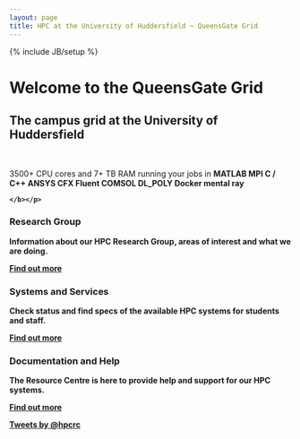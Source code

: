 ```yaml
---
layout: page
title: HPC at the University of Huddersfield ~ QueensGate Grid
---
```

{% include JB/setup %}

<div class="jumbotron">
  <h1>Welcome to the QueensGate Grid</h1>
  <h2>The campus grid at the University of Huddersfield</h2>
  <br />
  <p>3500+ CPU cores and 7+ TB RAM running your jobs in <b>
  <span class="flyer">
        <span>MATLAB</span>
        <span>MPI C / C++</span>
        <span>ANSYS</span>
        <span>CFX</span>
        <span>Fluent</span>
        <span>COMSOL</span>
        <span>DL_POLY</span>
        <span>Docker</span>
        <span>mental ray</span>
    </span>

    </b></p>
</div>

<div class="row">
  <div class="col-sm-6 col-md-4">
    <div class="thumbnail">
      <div class="caption">
        <h3>Research Group</h3>
        <p>Information about our HPC Research Group, areas of interest and what we are doing.</p>
        <p><a href="/research/" class="btn btn-default" role="button">Find out more</a></p>
      </div>
    </div>
  </div>
  <div class="col-sm-6 col-md-4">
    <div class="thumbnail">
      <div class="caption">
        <h3>Systems and Services</h3>
        <p>Check status and find specs of the available HPC systems for students and staff.</p>
        <p><a href="/systems/" class="btn btn-default" role="button">Find out more</a></p>
      </div>
    </div>
  </div>
  <div class="col-sm-6 col-md-4">
    <div class="thumbnail">
      <div class="caption">
        <h3>Documentation and Help</h3>
        <p>The Resource Centre is here to provide help and support for our HPC systems.</p>
        <p><a href="/docs/" class="btn btn-default" role="button">Find out more</a></p>
      </div>
    </div>
  </div>
</div>


<a class="twitter-timeline" href="https://twitter.com/hpcrc" data-widget-id="723485854459662336" width="100%">Tweets by @hpcrc</a>
<script>!function(d,s,id){var js,fjs=d.getElementsByTagName(s)[0],p=/^http:/.test(d.location)?'http':'https';if(!d.getElementById(id)){js=d.createElement(s);js.id=id;js.src=p+"://platform.twitter.com/widgets.js";fjs.parentNode.insertBefore(js,fjs);}}(document,"script","twitter-wjs");</script>

<script>
$('.flyer>span:not(:first-child)').hide();
var count = 1;
setInterval(function() {
    var objs = $('.flyer>span');
    objs.hide();
    $(objs[count % objs.length]).fadeIn('slow');
    count++;
}, 2000);
</script>
